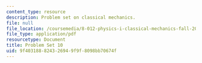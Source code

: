 ```yaml
---
content_type: resource
description: Problem set on classical mechanics.
file: null
file_location: /coursemedia/8-012-physics-i-classical-mechanics-fall-2008/9f403188824326949f9f8098bb70674f_ps10.pdf
file_type: application/pdf
resourcetype: Document
title: Problem Set 10
uid: 9f403188-8243-2694-9f9f-8098bb70674f
---
```

